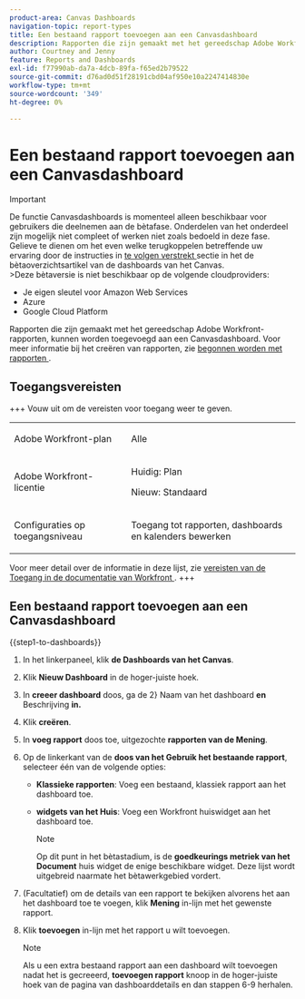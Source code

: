 ```yaml
---
product-area: Canvas Dashboards
navigation-topic: report-types
title: Een bestaand rapport toevoegen aan een Canvasdashboard
description: Rapporten die zijn gemaakt met het gereedschap Adobe Workfront-rapporten, kunnen worden toegevoegd aan een Canvasdashboard.
author: Courtney and Jenny
feature: Reports and Dashboards
exl-id: f77990ab-da7a-4dcb-89fa-f65ed2b79522
source-git-commit: d76ad0d51f28191cbd04af950e10a2247414830e
workflow-type: tm+mt
source-wordcount: '349'
ht-degree: 0%

---
```


# Een bestaand rapport toevoegen aan een Canvasdashboard

>[!IMPORTANT]
>
>De functie Canvasdashboards is momenteel alleen beschikbaar voor gebruikers die deelnemen aan de bètafase. Onderdelen van het onderdeel zijn mogelijk niet compleet of werken niet zoals bedoeld in deze fase. Gelieve te dienen om het even welke terugkoppelen betreffende uw ervaring door de instructies in [ te volgen verstrekt ](/help/quicksilver/product-announcements/betas/canvas-dashboards-beta/canvas-dashboards-beta-information.md#provide-feedback) sectie in het de bètaoverzichtsartikel van de dashboards van het Canvas.<br>
>&#x200B;>Deze bètaversie is niet beschikbaar op de volgende cloudproviders:
>
>* Je eigen sleutel voor Amazon Web Services
>* Azure
>* Google Cloud Platform

Rapporten die zijn gemaakt met het gereedschap Adobe Workfront-rapporten, kunnen worden toegevoegd aan een Canvasdashboard. Voor meer informatie bij het creëren van rapporten, zie [ begonnen worden met rapporten ](/help/quicksilver/reports-and-dashboards/reports/reporting/get-started-reports-workfront.md).

## Toegangsvereisten

+++ Vouw uit om de vereisten voor toegang weer te geven. 

<table style="table-layout:auto"> 
<col> 
</col> 
<col> 
</col> 
<tbody> 
<tr> 
   <td role="rowheader"><p>Adobe Workfront-plan</p></td> 
   <td> 
<p>Alle </p> 
   </td> 
<tr> 
 <tr> 
   <td role="rowheader"><p>Adobe Workfront-licentie</p></td> 
   <td> 
<p>Huidig: Plan </p> 
<p>Nieuw: Standaard</p> 
   </td> 
   </tr> 
  </tr> 
  <tr> 
   <td role="rowheader"><p>Configuraties op toegangsniveau</p></td> 
   <td><p>Toegang tot rapporten, dashboards en kalenders bewerken</p>
  </td> 
  </tr>  
</tbody> 
</table>

Voor meer detail over de informatie in deze lijst, zie [ vereisten van de Toegang in de documentatie van Workfront ](/help/quicksilver/administration-and-setup/add-users/access-levels-and-object-permissions/access-level-requirements-in-documentation.md).
+++

## Een bestaand rapport toevoegen aan een Canvasdashboard


{{step1-to-dashboards}}

1. In het linkerpaneel, klik **de Dashboards van het Canvas**.

1. Klik **Nieuw Dashboard** in de hoger-juiste hoek.

1. In **creeer dashboard** doos, ga de 2&rbrace; Naam van het dashboard **en** Beschrijving **in.**

1. Klik **creëren**.

1. In **voeg rapport** doos toe, uitgezochte **rapporten van de Mening**.

1. Op de linkerkant van de **doos van het Gebruik het bestaande rapport**, selecteer één van de volgende opties:

   * **Klassieke rapporten**: Voeg een bestaand, klassiek rapport aan het dashboard toe.

   * **widgets van het Huis**: Voeg een Workfront huiswidget aan het dashboard toe.

     >[!NOTE]
     >
     > Op dit punt in het bètastadium, is de **goedkeurings metriek van het Document** huis widget de enige beschikbare widget. Deze lijst wordt uitgebreid naarmate het bètawerkgebied vordert.

1. (Facultatief) om de details van een rapport te bekijken alvorens het aan het dashboard toe te voegen, klik **Mening** in-lijn met het gewenste rapport.

1. Klik **toevoegen** in-lijn met het rapport u wilt toevoegen.

   >[!NOTE]
   >
   > Als u een extra bestaand rapport aan een dashboard wilt toevoegen nadat het is gecreeerd, **toevoegen rapport** knoop in de hoger-juiste hoek van de pagina van dashboarddetails en dan stappen 6-9 herhalen.



